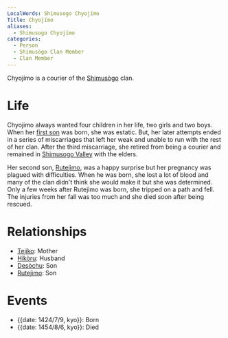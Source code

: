 ```yaml
---
LocalWords: Shimusogo Chyojímo
Title: Chyojímo
aliases:
  - Shimusogo Chyojímo
categories:
  - Person
  - Shimusògo Clan Member
  - Clan Member
---
```


Chyojímo is a courier of the [Shimusògo]() clan.

# Life

Chyojimo always wanted four children in her life, two girls and two boys. When her [first son](/shimusogo-desòchu/) was born, she was estatic. But, her later attempts ended in a series of miscarriages that left her weak and unable to run with the rest of her clan. After the third miscarriage, she retired from being a courier and remained in [Shimusogo Valley]() with the elders.

Her second son, [Rutejìmo](/shimusogo-rutejìmo/), was a happy surprise but her pregnancy was plagued with difficulties. When he was born, she lost a lot of blood and many of the clan didn't think she would make it but she was determined. Only a few weeks after Rutejìmo was born, she tripped on a path and fell. The injuries from her fall was too much and she died soon after being rescued.

# Relationships

* [Tejíko](/shimusogo-tejíko/): Mother
* [Hikòru](/shimusogo-hikòru/): Husband
* [Desòchu](/shimusogo-desòchu/): Son
* [Rutejìmo](/shimusogo-rutejìmo/): Son

# Events

* {{date: 1424/7/9, kyo}}: Born
* {{date: 1454/8/6, kyo}}: Died

